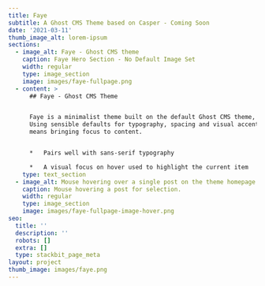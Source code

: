```yaml
---
title: Faye
subtitle: A Ghost CMS Theme based on Casper - Coming Soon
date: '2021-03-11'
thumb_image_alt: lorem-ipsum
sections:
  - image_alt: Faye - Ghost CMS theme
    caption: Faye Hero Section - No Default Image Set
    width: regular
    type: image_section
    image: images/faye-fullpage.png
  - content: >
      ## Faye - Ghost CMS Theme


      Faye is a minimalist theme built on the default Ghost CMS theme, Casper.
      Using sensible defaults for typography, spacing and visual accent Faye
      means bringing focus to content.


      *   Pairs well with sans-serif typography

      *   A visual focus on hover used to highlight the current item
    type: text_section
  - image_alt: Mouse hovering over a single post on the theme homepage.
    caption: Mouse hovering a post for selection.
    width: regular
    type: image_section
    image: images/faye-fullpage-image-hover.png
seo:
  title: ''
  description: ''
  robots: []
  extra: []
  type: stackbit_page_meta
layout: project
thumb_image: images/faye.png
---
```

